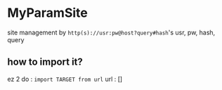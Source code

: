 # MyParamSite

site management by `http(s)://usr:pw@host?query#hash`'s usr, pw, hash, query

## how to import it?

ez 2 do : `import TARGET from url`
url : []